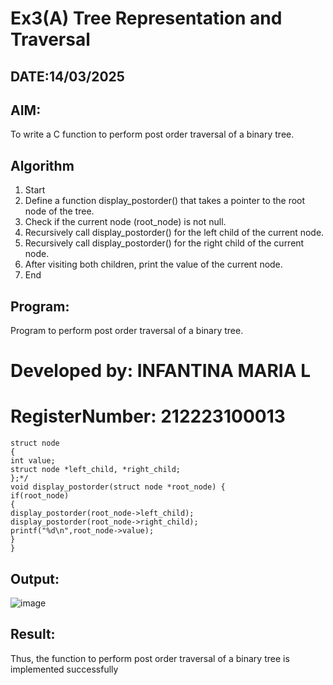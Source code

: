 # Ex3(A) Tree Representation and Traversal
## DATE:14/03/2025
## AIM:
To write a C function to perform post order traversal of a binary tree.

## Algorithm
1. Start 
2. Define a function display_postorder() that takes a pointer to the root node of the tree. 
3. Check if the current node (root_node) is not null. 
4. Recursively call display_postorder() for the left child of the current node. 
5. Recursively call display_postorder() for the right child of the current node. 
6. After visiting both children, print the value of the current node. 
7. End   

## Program:

Program to perform post order traversal of a binary tree.
# Developed by: INFANTINA MARIA L 
# RegisterNumber: 212223100013  
```
struct node 
{ 
int value; 
struct node *left_child, *right_child; 
};*/ 
void display_postorder(struct node *root_node) { 
if(root_node) 
{ 
display_postorder(root_node->left_child); 
display_postorder(root_node->right_child); 
printf("%d\n",root_node->value); 
} 
}
```
## Output:

![image](https://github.com/user-attachments/assets/b6ed1b23-b5c8-491f-955c-4bf465d17821)


## Result:
Thus, the function to perform post order traversal of a binary tree is implemented successfully
